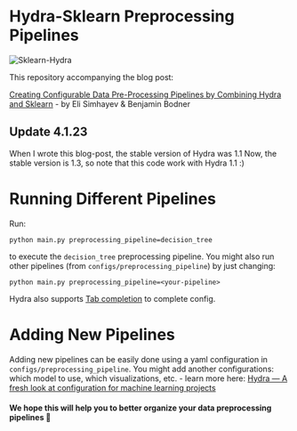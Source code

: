 # Hydra-Sklearn Preprocessing Pipelines

![Sklearn-Hydra](https://user-images.githubusercontent.com/17675462/131835987-63b1d347-5a05-49c8-af36-d1a393d87c22.png)


This repository accompanying the blog post:

[Creating Configurable Data Pre-Processing Pipelines by Combining Hydra and Sklearn](https://medium.com/beyondminds/creating-configurable-data-pre-processing-pipelines-by-combining-hydra-and-sklearn-812065c9ab64) - by Eli Simhayev & Benjamin Bodner

## Update 4.1.23
When I wrote this blog-post, the stable version of Hydra was 1.1
Now, the stable version is 1.3, so note that this code work with Hydra 1.1 :) 

# Running Different Pipelines
Run:

```commandline
python main.py preprocessing_pipeline=decision_tree
```

to execute the `decision_tree` preprocessing pipeline. You might also run other pipelines (from `configs/preprocessing_pipeline`)
by just changing:

```commandline
python main.py preprocessing_pipeline=<your-pipeline>
```
Hydra also supports [Tab completion](https://hydra.cc/docs/tutorials/basic/running_your_app/tab_completion/) to complete config.


# Adding New Pipelines
Adding new pipelines can be easily done using a yaml configuration in `configs/preprocessing_pipeline`.
You might add another configurations: which model to use, which visualizations, etc. - learn more here: [Hydra — A fresh look at configuration for machine learning projects](https://medium.com/pytorch/hydra-a-fresh-look-at-configuration-for-machine-learning-projects-50583186b710)


#### We hope this will help you to better organize your data preprocessing pipelines 🙂
